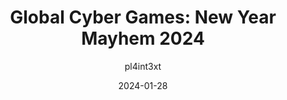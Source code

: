 ---
author: pl4int3xt
layout: post
title: "Global Cyber Games: New Year Mayhem 2024"
date: '2024-01-28'
description: "Global Cyber Games: New Year Mayhem 2024 CTF"
cover: 1.png
useRelativeCover: true
categories: [Capture the flag]
---